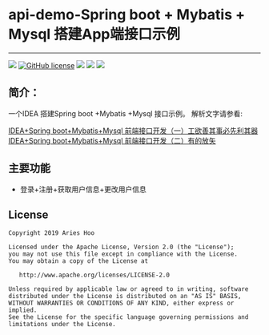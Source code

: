 # api-demo-Spring boot + Mybatis + Mysql 搭建App端接口示例
--------------------------

[![](https://jitpack.io/v/AriesHoo/api-demo.svg)](https://jitpack.io/#AriesHoo/api-demo)
[![GitHub license](https://img.shields.io/github/license/AriesHoo/api-demo.svg)](http://www.apache.org/licenses/LICENSE-2.0.html)
[![](https://img.shields.io/badge/简书-AriesHoo-blue.svg)](http://www.jianshu.com/u/a229eee96115)
[![](https://img.shields.io/badge/简书解析-工欲善其事必先利其器-green.svg)](https://www.jianshu.com/p/635f12854f6b)
[![](https://img.shields.io/badge/简书解析-有的放矢-purple.svg)](https://www.jianshu.com/p/0d0725d491a6)

## 简介：

一个IDEA 搭建Spring boot +Mybatis +Mysql 接口示例。
解析文字请参看:

[IDEA+Spring boot+Mybatis+Mysql 前端接口开发（一）工欲善其事必先利其器](https://www.jianshu.com/p/635f12854f6b)
[IDEA+Spring boot+Mybatis+Mysql 前端接口开发（二）有的放矢](https://www.jianshu.com/p/0d0725d491a6)


## 主要功能

* 登录+注册+获取用户信息+更改用户信息

## License

```
Copyright 2019 Aries Hoo

Licensed under the Apache License, Version 2.0 (the "License");
you may not use this file except in compliance with the License.
You may obtain a copy of the License at

   http://www.apache.org/licenses/LICENSE-2.0

Unless required by applicable law or agreed to in writing, software
distributed under the License is distributed on an "AS IS" BASIS,
WITHOUT WARRANTIES OR CONDITIONS OF ANY KIND, either express or implied.
See the License for the specific language governing permissions and
limitations under the License.
```



